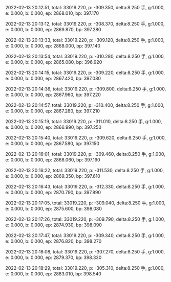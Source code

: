 2022-02-13 20:12:51, total: 33019.220, p: -309.350, delta:8.250 手, g:1.000, e: 0.000, b: 0.000, ep: 2868.010, bp: 397.170

2022-02-13 20:13:12, total: 33019.220, p: -308.370, delta:8.250 手, g:1.000, e: 0.000, b: 0.000, ep: 2869.870, bp: 397.280

2022-02-13 20:13:33, total: 33019.220, p: -309.120, delta:8.250 手, g:1.000, e: 0.000, b: 0.000, ep: 2868.000, bp: 397.140

2022-02-13 20:13:54, total: 33019.220, p: -310.280, delta:8.250 手, g:1.000, e: 0.000, b: 0.000, ep: 2865.080, bp: 396.920

2022-02-13 20:14:15, total: 33019.220, p: -309.220, delta:8.250 手, g:1.000, e: 0.000, b: 0.000, ep: 2867.420, bp: 397.080

2022-02-13 20:14:36, total: 33019.220, p: -309.800, delta:8.250 手, g:1.000, e: 0.000, b: 0.000, ep: 2867.960, bp: 397.220

2022-02-13 20:14:57, total: 33019.220, p: -310.400, delta:8.250 手, g:1.000, e: 0.000, b: 0.000, ep: 2867.280, bp: 397.210

2022-02-13 20:15:19, total: 33019.220, p: -311.010, delta:8.250 手, g:1.000, e: 0.000, b: 0.000, ep: 2866.990, bp: 397.250

2022-02-13 20:15:40, total: 33019.220, p: -309.620, delta:8.250 手, g:1.000, e: 0.000, b: 0.000, ep: 2867.580, bp: 397.150

2022-02-13 20:16:01, total: 33019.220, p: -309.460, delta:8.250 手, g:1.000, e: 0.000, b: 0.000, ep: 2868.060, bp: 397.190

2022-02-13 20:16:22, total: 33019.220, p: -311.530, delta:8.250 手, g:1.000, e: 0.000, b: 0.000, ep: 2869.350, bp: 397.610

2022-02-13 20:16:43, total: 33019.220, p: -312.330, delta:8.250 手, g:1.000, e: 0.000, b: 0.000, ep: 2870.790, bp: 397.890

2022-02-13 20:17:05, total: 33019.220, p: -309.040, delta:8.250 手, g:1.000, e: 0.000, b: 0.000, ep: 2875.600, bp: 398.080

2022-02-13 20:17:26, total: 33019.220, p: -309.790, delta:8.250 手, g:1.000, e: 0.000, b: 0.000, ep: 2874.930, bp: 398.090

2022-02-13 20:17:47, total: 33019.220, p: -309.340, delta:8.250 手, g:1.000, e: 0.000, b: 0.000, ep: 2876.820, bp: 398.270

2022-02-13 20:18:08, total: 33019.220, p: -307.270, delta:8.250 手, g:1.000, e: 0.000, b: 0.000, ep: 2879.370, bp: 398.330

2022-02-13 20:18:29, total: 33019.220, p: -305.310, delta:8.250 手, g:1.000, e: 0.000, b: 0.000, ep: 2883.010, bp: 398.540